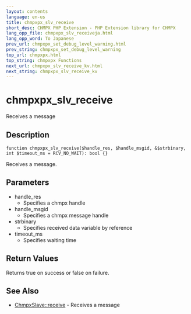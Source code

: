 ```yaml
---
layout: contents
language: en-us
title: chmpxpx_slv_receive
short_desc: CHMPX PHP Extension - PHP Extension library for CHMPX
lang_opp_file: chmpxpx_slv_receiveja.html
lang_opp_word: To Japanese
prev_url: chmpxpx_set_debug_level_warning.html
prev_string: chmpxpx_set_debug_level_warning
top_url: chmpxpx.html
top_string: chmpxpx Functions
next_url: chmpxpx_slv_receive_kv.html
next_string: chmpxpx_slv_receive_kv
---
```


# chmpxpx_slv_receive
Receives a message


## Description

```
function chmpxpx_slv_receive($handle_res, $handle_msgid, &$strbinary, int $timeout_ms = RCV_NO_WAIT): bool {}
```

Receives a message.

## Parameters

* handle_res
  * Specifies a chmpx handle
* handle_msgid
  * Specifies a chmpx message handle
* strbinary
  * Specifies received data variable by reference
* timeout_ms
  * Specifies waiting time

## Return Values
Returns true on success or false on failure. 

## See Also
- [ChmpxSlave::receive](chmpxslave_class_receive.html) - Receives a message
